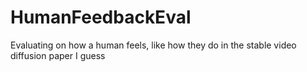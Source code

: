 # HumanFeedbackEval
Evaluating on how a human feels, like how they do in the stable video diffusion paper I guess 
